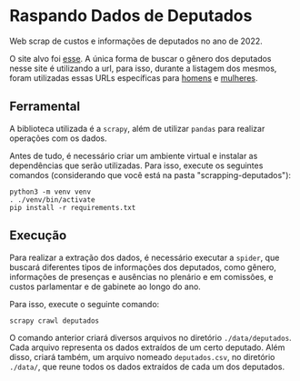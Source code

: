 # Raspando Dados de Deputados

Web scrap de custos e informações de deputados no ano de 2022.

O site alvo foi [esse](https://www.camara.leg.br/deputados). A única forma de buscar o gênero dos deputados nesse site é utilizando a url, para isso, durante a listagem dos mesmos, foram utilizadas essas URLs específicas para [homens](https://www.camara.leg.br/deputados/quem-sao/resultado?search=&partido=&uf=&legislatura=56&sexo=M) e [mulheres](https://www.camara.leg.br/deputados/quem-sao/resultado?search=&partido=&uf=&legislatura=56&sexo=F).

## Ferramental

A biblioteca utilizada é a `scrapy`, além de utilizar `pandas` para realizar operações com os dados.

Antes de tudo, é necessário criar um ambiente virtual e instalar as dependências que serão utilizadas. Para isso, execute os seguintes comandos (considerando que você está na pasta "scrapping-deputados"):

```
python3 -m venv venv
. ./venv/bin/activate
pip install -r requirements.txt
```

## Execução

Para realizar a extração dos dados, é necessário executar a `spider`, que buscará diferentes tipos de informações dos deputados, como gênero, informações de presenças e ausências no plenário e em comissões, e custos parlamentar e de gabinete ao longo do ano.

Para isso, execute o seguinte comando:

```
scrapy crawl deputados
```

O comando anterior criará diversos arquivos no diretório `./data/deputados`. Cada arquivo representa os dados extraídos de um certo deputado. Além disso, criará também, um arquivo nomeado `deputados.csv`, no diretório `./data/`, que reune todos os dados extraídos de cada um dos deputados.

